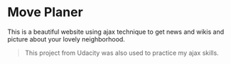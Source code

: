 # Move Planer
This is a beautiful website using ajax technique to get news and wikis and picture about your lovely neighborhood.

> This project from Udacity was also used to practice my ajax skills.
